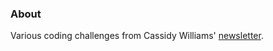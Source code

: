 ### About

Various coding challenges from Cassidy Williams' [newsletter](https://cassidoo.co/newsletter/).
